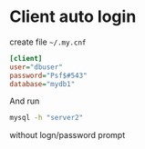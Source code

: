 # Client auto login
create file `~/.my.cnf`
```ini
[client]
user="dbuser"
password="Psf$#543"
database="mydb1"
```

And run
```bash
mysql -h "server2"
```
without logn/password prompt
